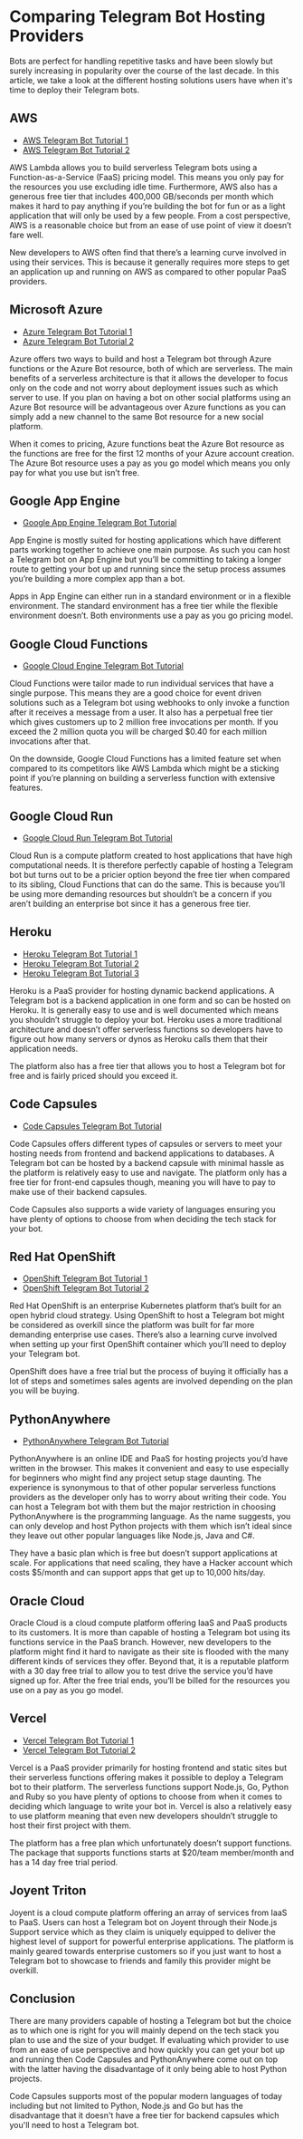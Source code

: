 # Comparing Telegram Bot Hosting Providers

Bots are perfect for handling repetitive tasks and have been slowly but surely increasing in popularity over the course of the last decade. In this article, we take a look at the different hosting solutions users have when it's time to deploy their Telegram bots. 

## AWS

- [AWS Telegram Bot Tutorial 1](https://levelup.gitconnected.com/simple-telegram-bot-with-python-and-aws-lambda-5eab1066b466)
- [AWS Telegram Bot Tutorial 2](https://iamondemand.com/blog/building-your-first-serverless-telegram-bot/)

AWS Lambda allows you to build serverless Telegram bots using a Function-as-a-Service (FaaS) pricing model. This means you only pay for the resources you use excluding idle time. Furthermore, AWS also has a generous free tier that includes 400,000 GB/seconds per month which makes it hard to pay anything if you’re building the bot for fun or as a light application that will only be used by a few people. From a cost perspective, AWS is a reasonable choice but from an ease of use point of view it doesn’t fare well. 

New developers to AWS often find that there’s a learning curve involved in using their services. This is because it generally requires more steps to get an application up and running on AWS as compared to other popular PaaS providers. 

## Microsoft Azure

- [Azure Telegram Bot Tutorial 1](https://docs.microsoft.com/en-us/azure/bot-service/bot-service-channel-connect-telegram?view=azure-bot-service-4.0)
- [Azure Telegram Bot Tutorial 2](https://www.codeproject.com/Tips/5274291/Building-a-Telegram-Bot-with-Azure-Functions-and-N) 

Azure offers two ways to build and host a Telegram bot through Azure functions or the Azure Bot resource, both of which are serverless. The main benefits of a serverless architecture is that it allows the developer to focus only on the code and not worry about deployment issues such as which server to use. If you plan on having a bot on other social platforms using an Azure Bot resource will be advantageous over Azure functions as you can simply add a new channel to the same Bot resource for a new social platform. 

When it comes to pricing, Azure functions beat the Azure Bot resource as the functions are free for the first 12 months of your Azure account creation. The Azure Bot resource uses a pay as you go model which means you only pay for what you use but isn’t free. 

## Google App Engine

- [Google App Engine Telegram Bot Tutorial](https://github.com/sooyhwang/Simple-Echo-Telegram-Bot) 

App Engine is mostly suited for hosting applications which have different parts working together to achieve one main purpose. As such you can host a Telegram bot on App Engine but you’ll be committing to taking a longer route to getting your bot up and running since the setup process assumes you’re building a more complex app than a bot. 

Apps in App Engine can either run in a standard environment or in a flexible environment. The standard environment has a free tier while the flexible environment doesn’t. Both environments use a pay as you go pricing model. 

## Google Cloud Functions

- [Google Cloud Engine Telegram Bot Tutorial](https://seminar.io/2018/09/03/building-serverless-telegram-bot/) 

Cloud Functions were tailor made to run individual services that have a single purpose. This means they are a good choice for event driven solutions such as a Telegram bot using webhooks to only invoke a function after it receives a message from a user. It also has a perpetual free tier which gives customers up to 2 million free invocations per month. If you exceed the 2 million quota you will be charged $0.40 for each million invocations after that. 

On the downside, Google Cloud Functions has a limited feature set when compared to its competitors like AWS Lambda which might be a sticking point if you’re planning on building a serverless function with extensive features.

## Google Cloud Run    

- [Google Cloud Run Telegram Bot Tutorial](https://nullonerror.org/2021/01/08/hosting-telegram-bots-on-google-cloud-run/) 

Cloud Run is a compute platform created to host applications that have high computational needs. It is therefore perfectly capable of hosting a Telegram bot but turns out to be a pricier option beyond the free tier when compared to its sibling, Cloud Functions that can do the same. This is because you’ll be using more demanding resources but shouldn’t be a concern if you aren’t building an enterprise bot since it has a generous free tier. 

## Heroku 

- [Heroku Telegram Bot Tutorial 1](https://devcenter.heroku.com/articles/getting-started-with-python)
- [Heroku Telegram Bot Tutorial 2](https://github-wiki-see.page/m/python-telegram-bot/python-telegram-bot/wiki/Webhooks#heroku)
- [Heroku Telegram Bot Tutorial 3](https://github.com/Bibo-Joshi/ptb-heroku-skeleton)

Heroku is a PaaS provider for hosting dynamic backend applications. A Telegram bot is a backend application in one form and so can be hosted on Heroku. It is generally easy to use and is well documented which means you shouldn’t struggle to deploy your bot. Heroku uses a more traditional architecture and doesn’t offer serverless functions so developers have to figure out how many servers or dynos as Heroku calls them that their application needs.  

The platform also has a free tier that allows you to host a Telegram bot for free and is fairly priced should you exceed it.  

## Code Capsules

- [Code Capsules Telegram Bot Tutorial](https://codecapsules.io/docs/tutorials/create-and-host-telegram-bot/) 

Code Capsules offers different types of capsules or servers to meet your hosting needs from frontend and backend applications to databases. A Telegram bot can be hosted by a backend capsule with minimal hassle as the platform is relatively easy to use and navigate. The platform only has a free tier for front-end capsules though, meaning you will have to pay to make use of their backend capsules. 

Code Capsules also supports a wide variety of languages ensuring you have plenty of options to choose from when deciding the tech stack for your bot.

## Red Hat OpenShift

- [OpenShift Telegram Bot Tutorial 1](https://github.com/lufte/python-telegram-bot-openshift)
- [OpenShift Telegram Bot Tutorial 2](https://github.com/gotham13/python-telegram-bot-openshift3) 

Red Hat OpenShift is an enterprise Kubernetes platform that’s built for an open hybrid cloud strategy. Using OpenShift to host a Telegram bot might be considered as overkill since the platform was built for far more demanding enterprise use cases. There’s also a learning curve involved when setting up your first OpenShift container which you’ll need to deploy your Telegram bot. 

OpenShift does have a free trial but the process of buying it officially has a lot of steps and sometimes sales agents are involved depending on the plan you will be buying.  

## PythonAnywhere

- [PythonAnywhere Telegram Bot Tutorial](https://blog.pythonanywhere.com/148/)

PythonAnywhere is an online IDE and PaaS for hosting projects you’d have written in the browser. This makes it convenient and easy to use especially for beginners who might find any project setup stage daunting. The experience is synonymous to that of other popular serverless functions providers as the developer only has to worry about writing their code. You can host a Telegram bot with them but the major restriction in choosing PythonAnywhere is the programming language. As the name suggests, you can only develop and host Python projects with them which isn’t ideal since they leave out other popular languages like Node.js, Java and C#. 

They have a basic plan which is free but doesn’t support applications at scale. For applications that need scaling, they have a Hacker account which costs $5/month and can support apps that get up to 10,000 hits/day. 

## Oracle Cloud

Oracle Cloud is a cloud compute platform offering IaaS and PaaS products to its customers. It is more than capable of hosting a Telegram bot using its functions service in the PaaS branch. However, new developers to the platform might find it hard to navigate as their site is flooded with the many different kinds of services they offer. Beyond that, it is a reputable platform with a 30 day free trial to allow you to test drive the service you’d have signed up for. After the free trial ends, you’ll be billed for the resources you use on a pay as you go model.   

## Vercel

- [Vercel Telegram Bot Tutorial 1](https://www.marclittlemore.com/serverless-telegram-chatbot-vercel/)
- [Vercel Telegram Bot Tutorial 2](https://dev.to/jj/create-a-serverless-telegram-bot-using-go-and-vercel-4fdb) 

Vercel is a PaaS provider primarily for hosting frontend and static sites but their serverless functions offering makes it possible to deploy a Telegram bot to their platform. The serverless functions support Node.js, Go, Python and Ruby so you have plenty of options to choose from when it comes to deciding which language to write your bot in. Vercel is also a relatively easy to use platform meaning that even new developers shouldn’t struggle to host their first project with them. 

The platform has a free plan which unfortunately doesn’t support functions. The package that supports functions starts at $20/team member/month and has a 14 day free trial period.  

## Joyent Triton

Joyent is a cloud compute platform offering an array of services from IaaS to PaaS. Users can host a Telegram bot on Joyent through their Node.js Support service which as they claim is uniquely equipped to deliver the highest level of support for powerful enterprise applications. The platform is mainly geared towards enterprise customers so if you just want to host a Telegram bot to showcase to friends and family this provider might be overkill. 

## Conclusion

There are many providers capable of hosting a Telegram bot but the choice as to which one is right for you will mainly depend on the tech stack you plan to use and the size of your budget. If evaluating which provider to use from an ease of use perspective and how quickly you can get your bot up and running then Code Capsules and PythonAnywhere come out on top with the latter having the disadvantage of it only being able to host Python projects. 

Code Capsules supports most of the popular modern languages of today including but not limited to Python, Node.js and Go but has the disadvantage that it doesn't have a free tier for backend capsules which you'll need to host a Telegram bot.
